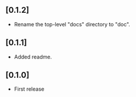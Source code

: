 ## [0.1.2]
* Rename the top-level "docs" directory to "doc".

## [0.1.1]
* Added readme.

## [0.1.0]
* First release


